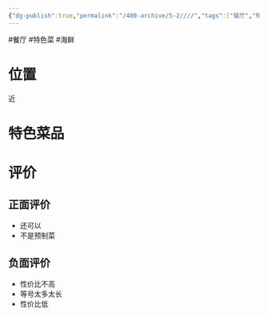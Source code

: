 ```yaml
---
{"dg-publish":true,"permalink":"/400-archive/5-2////","tags":["餐厅","特色菜","海鲜"]}
---
```


#餐厅 #特色菜 #海鲜 
# 位置

近

# 特色菜品
# 评价
## 正面评价
- 还可以
- 不是预制菜
## 负面评价
- 性价比不高
- 等号太多太长
- 性价比低